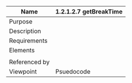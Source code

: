 | Name | 1.2.1.2.7 getBreakTime |
| ----------- | ----------- |
| Purpose |  |
| Description |  |
| Requirements |  |
| Elements |  |
|  |  |
| Referenced by |  |
| Viewpoint | Psuedocode |
